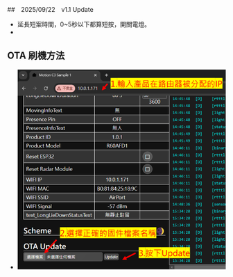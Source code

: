 ##　2025/09/22　v1.1 Update
* 延長短案時間，0~5秒以下都算短按，開關電燈。
* 
## OTA 刷機方法
- ![Mosquitto_broker](/wall_switch/image/ota.png)
